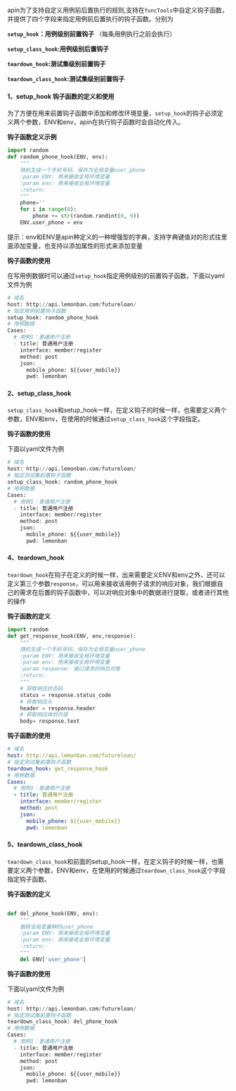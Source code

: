 # 


####  

apin为了支持自定义用例前后置执行的规则,支持在`funcTools`中自定义钩子函数，并提供了四个字段来指定用例前后置执行的钩子函数。分别为

**`setup_hook`：用例级别前置钩子** （每条用例执行之前会执行）

**`setup_class_hook`:用例级别后置钩子**

**`teardown_hook`:测试集级别前置钩子**

**`teardown_class_hook`:测试集级别前置钩子**

#### 1、setup_hook 钩子函数的定义和使用

为了方便在用来前置钩子函数中添加和修改环境变量，`setup_hook`的钩子必须定义两个参数，ENV和env，apin在执行钩子函数时会自动化传入。

**钩子函数定义示例**

```python
import random
def random_phone_hook(ENV, env):
    """
    随机生成一个手机号码，保存为全局变量user_phone
    :param ENV: 用来接收全局环境变量
    :param env: 用来接收全局环境变量
    :return:
    """
    phone=''
    for i in range(8):
        phone += str(random.randint(0, 9))
    ENV.user_phone = env  
```

提示：env和ENV是apin种定义的一种增强型的字典，支持字典键值对的形式往里面添加变量，也支持以添加属性的形式来添加变量

**钩子函数的使用**

在写用例数据时可以通过`setup_hook`指定用例级别的前置钩子函数，下面以yaml文件为例

```python
# 域名
host: http://api.lemonban.com/futureloan/
# 指定用例前置钩子函数
setup_hook: random_phone_hook
# 用例数据
Cases:
  # 用例1：普通用户注册
  - title: 普通用户注册
    interface: member/register
    method: post
    json:
      mobile_phone: ${{user_mobile}}
      pwd: lemonban
```



#### 2、setup_class_hook

`setup_class_hook`和setup_hook一样，在定义钩子的时候一样，也需要定义两个参数，ENV和env，在使用的时候通过`setup_class_hook`这个字段指定。

**钩子函数的使用**

下面以yaml文件为例

```python
# 域名
host: http://api.lemonban.com/futureloan/
# 指定测试集前置钩子函数
setup_class_hook: random_phone_hook
# 用例数据
Cases:
  # 用例1：普通用户注册
  - title: 普通用户注册
    interface: member/register
    method: post
    json:
      mobile_phone: ${{user_mobile}}
      pwd: lemonban
```

####  4、teardown_hook

`teardown_hook`在钩子在定义的时候一样，出来需要定义ENV和env之外，还可以定义第三个参数`response`，可以用来接收该用例子请求的响应对象，我们根据自己的需求在后置的钩子函数中，可以对响应对象中的数据进行提取，或者进行其他的操作

**钩子函数的定义**

```python
import random
def get_response_hook(ENV, env,response):
    """
    随机生成一个手机号码，保存为全局变量user_phone
    :param ENV: 用来接收全局环境变量
    :param env: 用来接收全局环境变量
    :param response: 接口请求的响应对象
    :return:
    """
    # 获取响应状态码
    status = response.status_code
    # 获取响应头
    header = response.header
    # 获取响应体的内容
    body= response.text
```

**钩子函数的使用**

```yaml
# 域名
host: http://api.lemonban.com/futureloan/
# 指定测试集前置钩子函数
teardown_hook: get_response_hook
# 用例数据
Cases:
  # 用例1：普通用户注册
  - title: 普通用户注册
    interface: member/register
    method: post
    json:
      mobile_phone: ${{user_mobile}}
      pwd: lemonban
```



####  5、teardown_class_hook

`teardown_class_hook`和前面的setup_hook一样，在定义钩子的时候一样，也需要定义两个参数，ENV和env，在使用的时候通过`teardown_class_hook`这个字段指定钩子函数。

**钩子函数的定义**

```python

def del_phone_hook(ENV, env):
    """
    删除全局变量种的user_phone
    :param ENV: 用来接收全局环境变量
    :param env: 用来接收全局环境变量
    :return:
    """
    del ENV['user_phone']
```



**钩子函数的使用**

下面以yaml文件为例

```python
# 域名
host: http://api.lemonban.com/futureloan/
# 指定测试集前置钩子函数
teardown_class_hook: del_phone_hook
# 用例数据
Cases:
  # 用例1：普通用户注册
  - title: 普通用户注册
    interface: member/register
    method: post
    json:
      mobile_phone: ${{user_mobile}}
      pwd: lemonban
```




